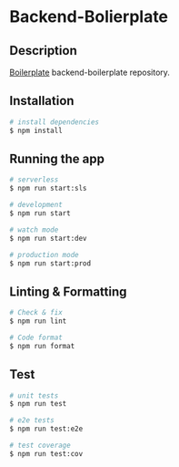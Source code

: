 # Backend-Bolierplate

## Description

[Boilerplate](https://github.com/withchandan/backend-boilerplate-v1) backend-boilerplate repository.

## Installation

```bash
# install dependencies
$ npm install
```

## Running the app

```bash
# serverless
$ npm run start:sls

# development
$ npm run start

# watch mode
$ npm run start:dev

# production mode
$ npm run start:prod
```

## Linting & Formatting

```bash
# Check & fix
$ npm run lint

# Code format
$ npm run format
```

## Test

```bash
# unit tests
$ npm run test

# e2e tests
$ npm run test:e2e

# test coverage
$ npm run test:cov
```
